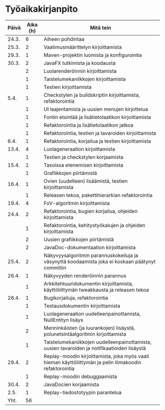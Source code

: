 # Työaikakirjanpito

| Päivä | Aika (h) | Mitä tein |
|-------|----------|-----------|
| 24.3. |  6 | Aiheen pohdintaa |
| 25.3. |  2 | Vaatimusmäärittelyn kirjoittamista |
| 29.3. |  1 | Maven-projektin luomista ja konfigurointia |
| 30.3. |  2 | JavaFX tutkimista ja koodausta |
|       |  2 | Luolarenderöinnin kirjoittamista |
|       |  1 | Taistelumekaniikkojen kirjoittamista |
|       |  1 | Testien kirjoittamista |
| 5.4.  |  1 | Checkstylen ja buildskriptin kirjoittamista, refaktorointia |
|       |  1 | UI laajentamista ja uusien menujen kirjottelua |
|       |  1 | Fontin etsintää ja lisätietolaatikon kirjoittamista |
|       |  1 | Refaktorointia ja lisätietolaatikon jatkoa |
|       |  1 | Refaktorointia, testien ja tavaroiden kirjoittamista |
| 6.4.  |  1 | Refaktorointia, korjailua ja testien kirjoittamista |
| 13.4. |  4 | Luolageneraation kirjoittamista |
|       |  1 | Testien ja checkstylen korjaamista |
| 15.4. |  1 | Tasoissa etenemisen kirjoittamista |
|       |  1 | Grafiikkojen piirtämistä |
| 16.4. |  1 | Ovien (uudelleen) lisäämistä, testien kirjoittamista |
|       |  1 | Releasen tekoa, pakettihierarkian refaktorointia |
| 19.4. |  4 | FoV-algoritmin kirjoittamista |
| 24.4. |  2 | Refaktorointia, bugien korjailua, ohjeiden kirjoittamista |
|       |  1 | Refaktorointia, kehitystyökalujen ja ohjeiden kirjoittamista |
|       |  2 | Uusien grafiikkojen piirtämistä |
|       |  2 | JavaDoc-dokumentaation kirjoittamista |
| 25.4. |  2 | Näkyvyysalgoritmin parannuskokeiluja ja väsynyttä koodaamista joka ei koskaan päätynyt commitiin |
| 26.4. |  1 | Näkyvyyden renderöinnin parannus |
|       |  1 | Arkkitehtuuridokumentin kirjoittamista, käyttöliittymän tweakkausta ja releasen tekoa |
| 28.4. |  1 | Bugikorjailuja, refaktorointia |
|       |  1 | Testausdokumentin kirjoittamista |
|       |  1 | Luolageneraation uudelleenpainottamista, NullEntityn lisäys |
|       |  2 | Menninkäisten (ja luurankojen) lisäystä, polunetsintäalgoritmin kirjoittamista |
|       |  1 | Taistelumekaniikkojen uudelleenpainottamista, uusien tavaroiden ja notifikaatioiden lisäystä |
| 29.4. |  2 | Replay-moodin kirjoittamista, joka myös vaati hieman käyttöliittymän ja pelin liimakoodin refaktorointia |
|       |  1 | Replay-moodin debuggaamista |
| 30.4. |  2 | JavaDocien korjaamista |
|  2.5. |  1 | Replay-tiedostotyypin parantelua |
| Yht.  | 56 | |
